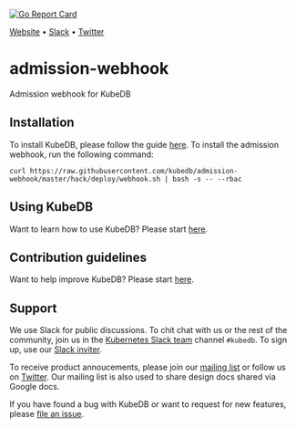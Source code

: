 [![Go Report Card](https://goreportcard.com/badge/github.com/kubedb/admission-webhook)](https://goreportcard.com/report/github.com/kubedb/admission-webhook)

[Website](https://kubedb.com) • [Slack](http://slack.kubernetes.io) • [Twitter](https://twitter.com/KubeDB)

# admission-webhook
Admission webhook for KubeDB

## Installation
To install KubeDB, please follow the guide [here](https://kubedb.com/docs/latest/setup/install/). To install the admission webhook, run the following command:

```console
curl https://raw.githubusercontent.com/kubedb/admission-webhook/master/hack/deploy/webhook.sh | bash -s -- --rbac
```

## Using KubeDB
Want to learn how to use KubeDB? Please start [here](https://kubedb.com/docs/latest/guides/).

## Contribution guidelines
Want to help improve KubeDB? Please start [here](https://kubedb.com/docs/latest/welcome/contributing/).

## Support
We use Slack for public discussions. To chit chat with us or the rest of the community, join us in the [Kubernetes Slack team](https://kubernetes.slack.com/messages/C8149MREV/) channel `#kubedb`. To sign up, use our [Slack inviter](http://slack.kubernetes.io/).

To receive product annoucements, please join our [mailing list](https://groups.google.com/forum/#!forum/kubedb) or follow us on [Twitter](https://twitter.com/KubeDB). Our mailing list is also used to share design docs shared via Google docs.

If you have found a bug with KubeDB or want to request for new features, please [file an issue](https://github.com/kubedb/project/issues/new).

